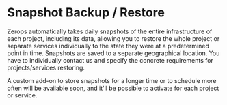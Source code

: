 # Snapshot Backup / Restore

Zerops automatically takes daily snapshots of the entire infrastructure of each project, including its data, allowing you to restore the whole project or separate services individually to the state they were at a predetermined point in time. Snapshots are saved to a separate geographical location. You have to individually contact us and specify the concrete requirements for projects/services restoring.

A custom add-on to store snapshots for a longer time or to schedule more often will be available soon, and it'll be possible to activate for each project or service.
